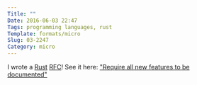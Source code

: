 ```yaml
---
Title: ""
Date: 2016-06-03 22:47
Tags: programming languages, rust
Template: formats/micro
Slug: 03-2247
Category: micro
---
```


I wrote a [Rust][Rust] [RFC][RFCs]! See it here: ["Require all new features to be documented"][my RFC]

[Rust]: https://www.rust-lang.org
[RFCs]: https://github.com/rust-lang/rfcs
[my RFC]: https://github.com/rust-lang/rfcs/pull/1636
